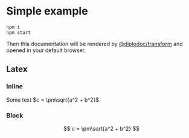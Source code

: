 # Simple example

```
npm i
npm start
```

Then this documentation will be rendered by [@diplodoc/transform](https://github.com/diplodoc-platform/transform) and opened in your default browser.

## Latex

### Inline

Some text $c = \pm\sqrt{a^2 + b^2}$

### Block

$$
c = \pm\sqrt{a^2 + b^2}
$$
